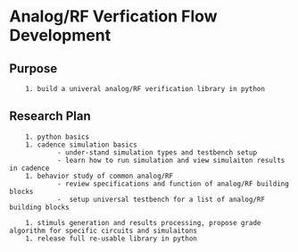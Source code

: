 # Analog/RF Verfication Flow Development

## Purpose
        1. build a univeral analog/RF verification library in python


## Research Plan
        1. python basics
        1. cadence simulation basics
                - under-stand simulation types and testbench setup
                - learn how to run simulation and view simulaiton results in cadence
        1. behavior study of common analog/RF
                - review specifications and function of analog/RF building blocks
                -  setup universal testbench for a list of analog/RF building blocks

        1. stimuls generation and results processing, propose grade algorithm for specific circuits and simulaitons
        1. release full re-usable library in python
